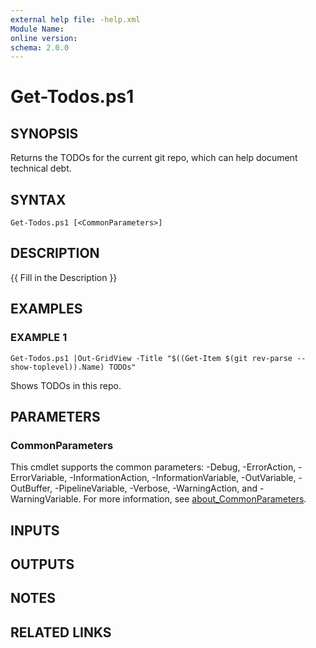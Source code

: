 ```yaml
---
external help file: -help.xml
Module Name:
online version:
schema: 2.0.0
---
```


# Get-Todos.ps1

## SYNOPSIS
Returns the TODOs for the current git repo, which can help document technical debt.

## SYNTAX

```
Get-Todos.ps1 [<CommonParameters>]
```

## DESCRIPTION
{{ Fill in the Description }}

## EXAMPLES

### EXAMPLE 1
```
Get-Todos.ps1 |Out-GridView -Title "$((Get-Item $(git rev-parse --show-toplevel)).Name) TODOs"
```

Shows TODOs in this repo.

## PARAMETERS

### CommonParameters
This cmdlet supports the common parameters: -Debug, -ErrorAction, -ErrorVariable, -InformationAction, -InformationVariable, -OutVariable, -OutBuffer, -PipelineVariable, -Verbose, -WarningAction, and -WarningVariable. For more information, see [about_CommonParameters](http://go.microsoft.com/fwlink/?LinkID=113216).

## INPUTS

## OUTPUTS

## NOTES

## RELATED LINKS
